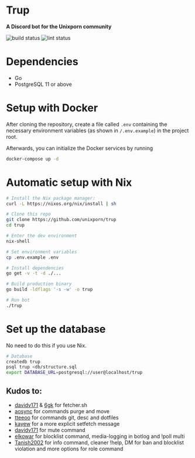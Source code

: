# Trup

**A Discord bot for the Unixporn community**

![build status](https://github.com/unixporn/trup/workflows/build/badge.svg)
![lint status](https://github.com/unixporn/trup/workflows/build/lint.svg)

# Dependencies

- Go
- PostgreSQL 11 or above

# Setup with Docker

After cloning the repository, create a file called `.env` containing the necessary environment variables (as shown in `/.env.example`) in the project root.

Afterwards, you can initialize the Docker services by running

```sh
docker-compose up -d
```

# Automatic setup with Nix

```sh
# Install the Nix package manager:
curl -L https://nixos.org/nix/install | sh

# Clone this repo
git clone https://github.com/unixporn/trup
cd trup

# Enter the dev environment
nix-shell

# Set environment variables
cp .env.example .env

# Install dependencies
go get -v -t -d ./...

# Build production binary
go build -ldflags '-s -w' -o trup

# Run bot
./trup
```

# Set up the database

No need to do this if you use Nix.

```sh
# Database
createdb trup
psql trup <db/structure.sql
export DATABASE_URL=postgresql://user@localhost/trup
```

## Kudos to:

- [davidv171](https://github.com/davidv171) & [6gk](https://github.com/6gk) for fetcher.sh
- [aosync](https://github.com/aosync) for commands purge and move
- [tteeoo](https://github.com/tteeoo) for commands git, desc and dotfiles
- [kayew](https://github.com/kayew) for a more explicit setfetch message
- [davidv171](https://github.com/davidv171) for mute command
- [elkowar](https://github.com/elkowar) for blocklist command, media-logging in botlog and !poll multi
- [Tanish2002](https://github.com/Tanish2002) for info command, cleaner !help, DM for ban and blocklist violation and more options for role command
